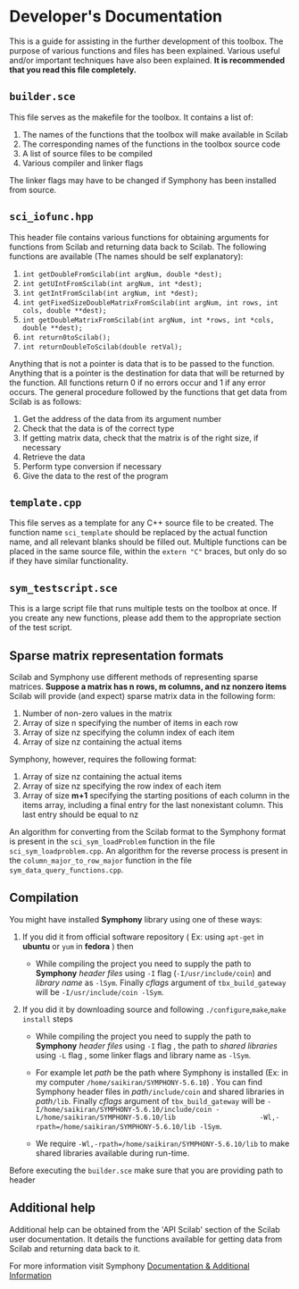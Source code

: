 # Developer's Documentation

This is a guide for assisting in the further development of this toolbox.
The purpose of various functions and files has been explained.
Various useful and/or important techniques have also been explained.
**It is recommended that you read this file completely.**

## `builder.sce`

This file serves as the makefile for the toolbox. It contains a list of:

1. The names of the functions that the toolbox will make available in Scilab
2. The corresponding names of the functions in the toolbox source code
3. A list of source files to be compiled
4. Various compiler and linker flags

The linker flags may have to be changed if Symphony has been installed from source.

## `sci_iofunc.hpp`

This header file contains various functions for obtaining arguments for functions from Scilab and returning data back to Scilab.
The following functions are available (The names should be self explanatory):

1. `int getDoubleFromScilab(int argNum, double *dest);`
2. `int getUIntFromScilab(int argNum, int *dest);`
3. `int getIntFromScilab(int argNum, int *dest);`
4. `int getFixedSizeDoubleMatrixFromScilab(int argNum, int rows, int cols, double **dest);`
5. `int getDoubleMatrixFromScilab(int argNum, int *rows, int *cols, double **dest);`
6. `int return0toScilab();`
7. `int returnDoubleToScilab(double retVal);`

Anything that is not a pointer is data that is to be passed to the function.
Anything that is a pointer is the destination for data that will be returned by the function.
All functions return 0 if no errors occur and 1 if any error occurs.
The general procedure followed by the functions that get data from Scilab is as follows:

1. Get the address of the data from its argument number
2. Check that the data is of the correct type
3. If getting matrix data, check that the matrix is of the right size, if necessary
4. Retrieve the data
5. Perform type conversion if necessary
6. Give the data to the rest of the program

## `template.cpp`

This file serves as a template for any C++ source file to be created.
The function name `sci_template` should be replaced by the actual function name, and all relevant blanks should be filled out.
Multiple functions can be placed in the same source file, within the `extern "C"` braces, but only do so if they have similar functionality.

## `sym_testscript.sce`

This is a large script file that runs multiple tests on the toolbox at once. If you create any new functions, please add them to the appropriate section of the test script.

## Sparse matrix representation formats

Scilab and Symphony use different methods of representing sparse matrices.
**Suppose a matrix has n rows, m columns, and nz nonzero items**
Scilab will provide (and expect) sparse matrix data in the following form:

1. Number of non-zero values in the matrix
2. Array of size n specifying the number of items in each row
3. Array of size nz specifying the column index of each item
4. Array of size nz containing the actual items

Symphony, however, requires the following format:

1. Array of size nz containing the actual items
2. Array of size nz specifying the row index of each item
3. Array of size **m+1** specifying the starting positions of each column in the items array, including a final entry for the last nonexistant column. This last entry should be equal to nz

An algorithm for converting from the Scilab format to the Symphony format is present in the `sci_sym_loadProblem` function in the file `sci_sym_loadproblem.cpp`. An algorithm for the reverse process is present in the `column_major_to_row_major` function in the file `sym_data_query_functions.cpp`.

## Compilation

You might have installed **Symphony** library using one of these ways:

1. If you did it from official software repository ( Ex: using `apt-get` in **ubuntu** or `yum` in **fedora** ) then 
	* While compiling the project you need to supply the path to **Symphony** *header files* using 
	  `-I` flag (`-I/usr/include/coin`) and *library name* as `-lSym`. Finally *cflags* argument of 		  `tbx_build_gateway` will be `-I/usr/include/coin -lSym`.

2. If you did it by downloading source and following `./configure`,`make`,`make install` steps
	* While compiling the project you need to supply the path to **Symphony** *header files* using  `-I` 		flag , the path to *shared libraries* using `-L` flag , some linker flags and library name as `-lSym`.
	* For example let *path* be the path where Symphony is installed (Ex: in my computer 
	`/home/saikiran/SYMPHONY-5.6.10`) . You can find Symphony header files in *path*`/include/coin` and		shared libraries in *path*`/lib`.  Finally *cflags* argument of `tbx_build_gateway` will be 			`-I/home/saikiran/SYMPHONY-5.6.10/include/coin -L/home/saikiran/SYMPHONY-5.6.10/lib 			        -Wl,-rpath=/home/saikiran/SYMPHONY-5.6.10/lib -lSym`.

	* We require `-Wl,-rpath=/home/saikiran/SYMPHONY-5.6.10/lib` to make shared libraries available during run-time.



Before executing the `builder.sce` make sure that you are providing path to header

## Additional help

Additional help can be obtained from the 'API Scilab' section of the Scilab user documentation. It details the functions available for getting data from Scilab and returning data back to it.

For more information visit Symphony [ Documentation & Additional Information](https://projects.coin-or.org/SYMPHONY/#DocumentationandAdditionalInformation)
